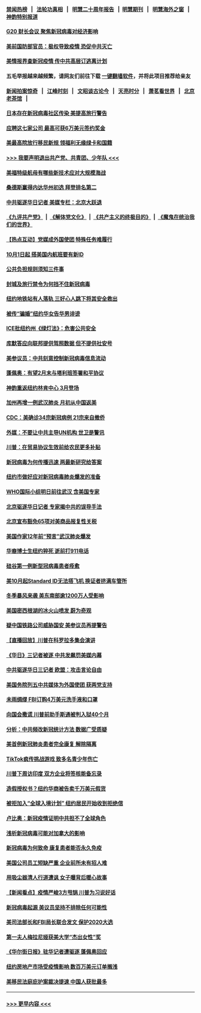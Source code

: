 #### [禁闻热榜](热点新闻.md?=0)  &nbsp;&nbsp;|&nbsp;&nbsp; [法轮功真相](https://github.com/gfw-breaker/truth/blob/master/README.md?=0) &nbsp;&nbsp;|&nbsp;&nbsp; [明慧二十周年报告](https://github.com/gfw-breaker/mh-reports/blob/master/README.md?=0) &nbsp;&nbsp;|&nbsp;&nbsp;[明慧期刊](https://github.com/gfw-breaker/mh-qikan) &nbsp;&nbsp;|&nbsp;&nbsp; [明慧海外之窗](https://github.com/gfw-breaker/mh-news/blob/master/README.md?=0) &nbsp;&nbsp;|&nbsp;&nbsp; [神韵特别报道](https://github.com/gfw-breaker/mh-news/blob/master/shenyun.md?=0)
#### [G20 财长会议 聚焦新冠病毒对经济影响](../pages/nsc412/n11890400.md?t=02240731) 
#### [美前国防部官员：极权导致疫情 恐促中共灭亡](../pages/nsc412/n11889092.md?t=02240731) 
#### [美情报界查新冠疫情 传中共高层订逃离计划](../pages/nsc412/n11888161.md?t=02240731) 
#### 五毛举报越来越频繁，请网友们前往下载 [一键翻墙软件](https://github.com/gfw-breaker/ssr-accounts)，并将此项目推荐给亲友
#### [新闻拍案惊奇](https://github.com/gfw-breaker/banned-news/blob/master/pages/link4.md) &nbsp;&nbsp;|&nbsp;&nbsp; [江峰时刻](https://github.com/gfw-breaker/banned-news/blob/master/pages/link4.md) &nbsp;&nbsp;|&nbsp;&nbsp; [文昭谈古论今](https://github.com/gfw-breaker/banned-news/blob/master/pages/link4.md) &nbsp;&nbsp;|&nbsp;&nbsp; [天亮时分](https://github.com/gfw-breaker/banned-news/blob/master/pages/link4.md) &nbsp;&nbsp;|&nbsp;&nbsp; [萧茗看世界](https://github.com/gfw-breaker/banned-news/blob/master/pages/link4.md) &nbsp;&nbsp;|&nbsp;&nbsp; [北京老茶馆](https://github.com/gfw-breaker/banned-news/blob/master/pages/link4.md) &nbsp;&nbsp;|&nbsp;&nbsp; 
#### [日本存在新冠病毒社区传染 美提高旅行警告](../pages/nsc412/n11889917.md?t=02240731) 
#### [应聘这七家公司 最高可获6万美元签约奖金](../pages/nsc412/n11879446.md?t=02240731) 
#### [美最高院放行移民新规 领福利无缘绿卡和国籍](../pages/nsc412/n11889500.md?t=02240731) 
#### [>>> 我要声明退出共产党、共青团、少年队 <<<](https://github.com/begood0513/goodnews/blob/master/quit/letter.md) 
#### [美福特级航母有哪些新技术应对大规模海战](../pages/nsc412/n11882087.md?t=02240731) 
#### [桑德斯赢得内达华州初选 拜登排名第二](../pages/nsc412/n11888760.md?t=02240731) 
#### [中共驱逐华日记者 美媒专栏：北京大跃退](../pages/nsc412/n11888453.md?t=02240731) 
#### [《九评共产党》](https://github.com/begood0513/9ping.md/blob/master/README.md) &nbsp;|&nbsp; [《解体党文化》](../../../../jtdwh.md/blob/master/README.md)  &nbsp;|&nbsp; [《共产主义的终极目的》](../../../../gczydzjmd.md/blob/master/README.md) &nbsp;|&nbsp; [《魔鬼在统治我们的世界》](../../../../mgztzwmdsj.md/blob/master/README.md) 
#### [【热点互动】党媒成外国使团 特殊任务难履行](../pages/nsc412/n11888306.md?t=02240731) 
#### [10月1日起 搭美国内航班要有新ID](../pages/nsc412/n11888243.md?t=02240731) 
#### [公共负担规则须知三件事](../pages/nsc412/n11888123.md?t=02240731) 
#### [封城及旅行禁令为何挡不住新冠病毒](../pages/nsc412/n11888067.md?t=02240731) 
#### [纽约地铁站有人落轨   三好心人跳下将其安全救出](../pages/nsc412/n11888088.md?t=02240731) 
#### [被传“骗婚”纽约华女告华男诽谤](../pages/nsc412/n11887303.md?t=02240731) 
#### [ICE批纽约州《绿灯法》：危害公共安全](../pages/nsc412/n11887285.md?t=02240731) 
#### [库默答应向联邦提供驾照数据 但不提供社安号](../pages/nsc412/n11887269.md?t=02240731) 
#### [美参议员：中共刻意控制新冠病毒信息流动](../pages/nsc412/n11887949.md?t=02240731) 
#### [蓬佩奥：有望2月末与塔利班签署和平协议](../pages/nsc412/n11887248.md?t=02240731) 
#### [神韵重返纽约林肯中心 3月登场](../pages/nsc412/n11885013.md?t=02240731) 
#### [加州再增一例武汉肺炎 月初从中国返美](../pages/nsc412/n11886929.md?t=02240731) 
#### [CDC：美确诊34宗新冠病例 21宗来自撤侨](../pages/nsc412/n11886795.md?t=02240731) 
#### [外媒：不要让中共主导UN机构 世卫是警讯](../pages/nsc412/n11886401.md?t=02240731) 
#### [川普：在贸易协议生效前给农民更多补贴](../pages/nsc412/n11886549.md?t=02240731) 
#### [新冠病毒为何传播迅速 两最新研究给答案](../pages/nsc412/n11886505.md?t=02240731) 
#### [纽约市做好应对新冠病毒肺炎爆发的准备](../pages/nsc412/n11885019.md?t=02240731) 
#### [WHO国际小组明日前往武汉 含美国专家](../pages/nsc412/n11886380.md?t=02240731) 
#### [北京驱逐华日记者 专家揭中共的误导手法](../pages/nsc412/n11886124.md?t=02240731) 
#### [北京宣布豁免65项对美商品报复性关税](../pages/nsc412/n11885960.md?t=02240731) 
#### [美国作家12年前“预言”武汉肺炎爆发](../pages/nsc412/n11885487.md?t=02240731) 
#### [华裔博士生纽约猝死  逝前打911电话](../pages/nsc412/n11885007.md?t=02240731) 
#### [硅谷第一例新型冠病毒患者痊愈](../pages/nsc412/n11885163.md?t=02240731) 
#### [美10月起Standard ID无法搭飞机  换证者挤满车管所](../pages/nsc412/n11885036.md?t=02240731) 
#### [冬季暴风来袭 美东南部逾1200万人受影响](../pages/nsc412/n11884620.md?t=02240731) 
#### [美国密西根湖的冰火山喷发 蔚为奇观](../pages/nsc412/n11884842.md?t=02240731) 
#### [疑中国铁路公司威胁国安 美参议员再提警告](../pages/nsc412/n11884300.md?t=02240731) 
#### [【直播回放】川普在科罗拉多集会演讲](../pages/nsc412/n11883640.md?t=02240731) 
#### [《华日》三记者被逐 中共发飙罚美媒内幕](../pages/nsc412/n11884184.md?t=02240731) 
#### [中共驱逐华日三记者 欧盟：攻击言论自由](../pages/nsc412/n11884179.md?t=02240731) 
#### [美国务院列五中共媒体为外国使团 获两党支持](../pages/nsc412/n11883954.md?t=02240731) 
#### [未雨绸缪 FBI订购4万美元洗手液和口罩](../pages/nsc412/n11883960.md?t=02240731) 
#### [向国会撒谎 川普前助手斯通被判入狱40个月](../pages/nsc412/n11883930.md?t=02240731) 
#### [分析：中共频改新冠统计方法 数据广受质疑](../pages/nsc412/n11883875.md?t=02240731) 
#### [美首例新冠肺炎患者完全康复 解除隔离](../pages/nsc412/n11883754.md?t=02240731) 
#### [TikTok疯传挑战游戏 致多名青少年伤亡](../pages/nsc412/n11883598.md?t=02240731) 
#### [川普下周访印度 双方企业将签核能备忘录](../pages/nsc412/n11883604.md?t=02240731) 
#### [造假授权书？纽约华商被告卖千万美元假货](../pages/nsc412/n11882429.md?t=02240731) 
#### [被拒加入“全球入境计划”  纽约居民开始收到拒绝信](../pages/nsc412/n11882417.md?t=02240731) 
#### [卢比奥：新冠疫情证明中共担不了全球角色](../pages/nsc412/n11881340.md?t=02240731) 
#### [浅析新冠病毒可能对加拿大的影响](../pages/nsc412/n11879775.md?t=02240731) 
#### [新冠病毒为何致命 康复患者能否永久免疫](../pages/nsc412/n11881488.md?t=02240731) 
#### [美国公司员工短缺严重 企业前所未有招人难](../pages/nsc412/n11881792.md?t=02240731) 
#### [用吸尘器清人行道遭讽 女子曝背后暖心故事](../pages/nsc412/n11881702.md?t=02240731) 
#### [【新闻看点】疫情严峻3方甩锅 川普为习说好话](../pages/nsc412/n11881049.md?t=02240731) 
#### [新冠病毒起源 美议员坚持不排除任何可能性](../pages/nsc412/n11881179.md?t=02240731) 
#### [美司法部长和FBI局长联合发文 保护2020大选](../pages/nsc412/n11881522.md?t=02240731) 
#### [第一夫人梅拉尼娅获美大学“杰出女性”奖](../pages/nsc412/n11881185.md?t=02240731) 
#### [《华尔街日报》驻华记者遭驱逐 蓬佩奥回应](../pages/nsc412/n11881166.md?t=02240731) 
#### [纽约房地产市场受疫情影响  数百万美元订单搁浅](../pages/nsc412/n11879548.md?t=02240731) 
#### [美移民法庭庇护案裁决提速 中国人获批最多](../pages/nsc412/n11879431.md?t=02240731) 

----
#### [ >>> 更早内容 <<< ](../indexes/nsc412-earlier.md)
